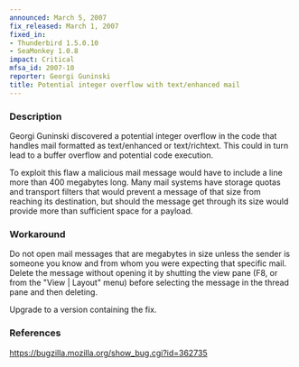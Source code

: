 ```yaml
---
announced: March 5, 2007
fix_released: March 1, 2007
fixed_in:
- Thunderbird 1.5.0.10
- SeaMonkey 1.0.8
impact: Critical
mfsa_id: 2007-10
reporter: Georgi Guninski
title: Potential integer overflow with text/enhanced mail
---
```


<h3>Description</h3>

<p>Georgi Guninski discovered a potential integer overflow in the code
that handles mail formatted as text/enhanced or text/richtext. This
could in turn lead to a buffer overflow and potential code execution.</p>

<p>To exploit this flaw a malicious mail message would have to include
a line more than 400 megabytes long. Many mail systems have storage
quotas and transport filters that would prevent a message of that size
from reaching its destination, but should the message get through
its size would provide more than sufficient space for a payload.</p>

<h3>Workaround</h3>

<p>Do not open mail messages that are megabytes in size unless the sender
is someone you know and from whom you were expecting that specific mail.
Delete the message without opening it by shutting the view pane (F8, or
from the "View | Layout" menu) before selecting the message in the thread
pane and then deleting.</p>

<p>Upgrade to a version containing the fix.</p>

<h3>References</h3>

<p><a href="https://bugzilla.mozilla.org/show_bug.cgi?id=362735">
https://bugzilla.mozilla.org/show_bug.cgi?id=362735</a></p>



